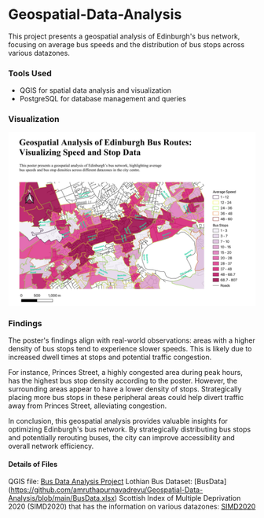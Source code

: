 # Geospatial-Data-Analysis

This project presents a geospatial analysis of Edinburgh's bus network, focusing on average bus speeds and the distribution of bus stops across various datazones.

### Tools Used 

* QGIS for spatial data analysis and visualization
* PostgreSQL for database management and queries

### Visualization

<p align="center">
    <img src="https://github.com/amruthapurnavadrevu/Geospatial-Data-Analysis/blob/main/Lothian%20Bus%20Visualisation.jpg" alt="Bus Network Visualization" width="750"/>
</p>

### Findings

The poster's findings align with real-world observations: areas with a higher density of bus stops tend to experience slower speeds. This is likely due to increased dwell times at stops and potential traffic congestion.

For instance, Princes Street, a highly congested area during peak hours, has the highest bus stop density according to the poster. However, the surrounding areas appear to have a lower density of stops. Strategically placing more bus stops in these peripheral areas could help divert traffic away from Princes Street, alleviating congestion.

In conclusion, this geospatial analysis provides valuable insights for optimizing Edinburgh's bus network. By strategically distributing bus stops and potentially rerouting buses, the city can improve accessibility and overall network efficiency.

#### Details of Files

QGIS file: [Bus Data Analysis Project](https://github.com/amruthapurnavadrevu/Geospatial-Data-Analysis/blob/main/BusDataAnalysis.qgz)
Lothian Bus Dataset: [BusData] (https://github.com/amruthapurnavadrevu/Geospatial-Data-Analysis/blob/main/BusData.xlsx)
Scottish Index of Multiple Deprivation 2020 (SIMD2020) that has the information on various datazones: [SIMD2020](https://github.com/amruthapurnavadrevu/Geospatial-Data-Analysis/blob/main/simd2020.sql) 
 
